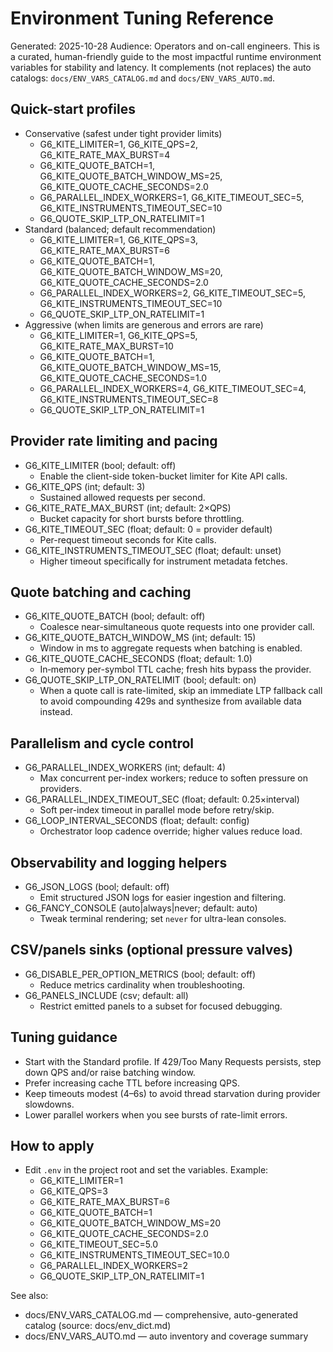 # Environment Tuning Reference

Generated: 2025-10-28
Audience: Operators and on-call engineers. This is a curated, human-friendly guide to the most impactful runtime environment variables for stability and latency. It complements (not replaces) the auto catalogs: `docs/ENV_VARS_CATALOG.md` and `docs/ENV_VARS_AUTO.md`.

## Quick-start profiles

- Conservative (safest under tight provider limits)
  - G6_KITE_LIMITER=1, G6_KITE_QPS=2, G6_KITE_RATE_MAX_BURST=4
  - G6_KITE_QUOTE_BATCH=1, G6_KITE_QUOTE_BATCH_WINDOW_MS=25, G6_KITE_QUOTE_CACHE_SECONDS=2.0
  - G6_PARALLEL_INDEX_WORKERS=1, G6_KITE_TIMEOUT_SEC=5, G6_KITE_INSTRUMENTS_TIMEOUT_SEC=10
  - G6_QUOTE_SKIP_LTP_ON_RATELIMIT=1
- Standard (balanced; default recommendation)
  - G6_KITE_LIMITER=1, G6_KITE_QPS=3, G6_KITE_RATE_MAX_BURST=6
  - G6_KITE_QUOTE_BATCH=1, G6_KITE_QUOTE_BATCH_WINDOW_MS=20, G6_KITE_QUOTE_CACHE_SECONDS=2.0
  - G6_PARALLEL_INDEX_WORKERS=2, G6_KITE_TIMEOUT_SEC=5, G6_KITE_INSTRUMENTS_TIMEOUT_SEC=10
  - G6_QUOTE_SKIP_LTP_ON_RATELIMIT=1
- Aggressive (when limits are generous and errors are rare)
  - G6_KITE_LIMITER=1, G6_KITE_QPS=5, G6_KITE_RATE_MAX_BURST=10
  - G6_KITE_QUOTE_BATCH=1, G6_KITE_QUOTE_BATCH_WINDOW_MS=15, G6_KITE_QUOTE_CACHE_SECONDS=1.0
  - G6_PARALLEL_INDEX_WORKERS=4, G6_KITE_TIMEOUT_SEC=4, G6_KITE_INSTRUMENTS_TIMEOUT_SEC=8
  - G6_QUOTE_SKIP_LTP_ON_RATELIMIT=1

## Provider rate limiting and pacing

- G6_KITE_LIMITER (bool; default: off)
  - Enable the client-side token-bucket limiter for Kite API calls.
- G6_KITE_QPS (int; default: 3)
  - Sustained allowed requests per second.
- G6_KITE_RATE_MAX_BURST (int; default: 2×QPS)
  - Bucket capacity for short bursts before throttling.
- G6_KITE_TIMEOUT_SEC (float; default: 0 = provider default)
  - Per-request timeout seconds for Kite calls.
- G6_KITE_INSTRUMENTS_TIMEOUT_SEC (float; default: unset)
  - Higher timeout specifically for instrument metadata fetches.

## Quote batching and caching

- G6_KITE_QUOTE_BATCH (bool; default: off)
  - Coalesce near-simultaneous quote requests into one provider call.
- G6_KITE_QUOTE_BATCH_WINDOW_MS (int; default: 15)
  - Window in ms to aggregate requests when batching is enabled.
- G6_KITE_QUOTE_CACHE_SECONDS (float; default: 1.0)
  - In‑memory per-symbol TTL cache; fresh hits bypass the provider.
- G6_QUOTE_SKIP_LTP_ON_RATELIMIT (bool; default: on)
  - When a quote call is rate-limited, skip an immediate LTP fallback call to avoid compounding 429s and synthesize from available data instead.

## Parallelism and cycle control

- G6_PARALLEL_INDEX_WORKERS (int; default: 4)
  - Max concurrent per-index workers; reduce to soften pressure on providers.
- G6_PARALLEL_INDEX_TIMEOUT_SEC (float; default: 0.25×interval)
  - Soft per-index timeout in parallel mode before retry/skip.
- G6_LOOP_INTERVAL_SECONDS (float; default: config)
  - Orchestrator loop cadence override; higher values reduce load.

## Observability and logging helpers

- G6_JSON_LOGS (bool; default: off)
  - Emit structured JSON logs for easier ingestion and filtering.
- G6_FANCY_CONSOLE (auto|always|never; default: auto)
  - Tweak terminal rendering; set `never` for ultra-lean consoles.

## CSV/panels sinks (optional pressure valves)

- G6_DISABLE_PER_OPTION_METRICS (bool; default: off)
  - Reduce metrics cardinality when troubleshooting.
- G6_PANELS_INCLUDE (csv; default: all)
  - Restrict emitted panels to a subset for focused debugging.

## Tuning guidance

- Start with the Standard profile. If 429/Too Many Requests persists, step down QPS and/or raise batching window.
- Prefer increasing cache TTL before increasing QPS.
- Keep timeouts modest (4–6s) to avoid thread starvation during provider slowdowns.
- Lower parallel workers when you see bursts of rate-limit errors.

## How to apply

- Edit `.env` in the project root and set the variables. Example:
  - G6_KITE_LIMITER=1
  - G6_KITE_QPS=3
  - G6_KITE_RATE_MAX_BURST=6
  - G6_KITE_QUOTE_BATCH=1
  - G6_KITE_QUOTE_BATCH_WINDOW_MS=20
  - G6_KITE_QUOTE_CACHE_SECONDS=2.0
  - G6_KITE_TIMEOUT_SEC=5.0
  - G6_KITE_INSTRUMENTS_TIMEOUT_SEC=10.0
  - G6_PARALLEL_INDEX_WORKERS=2
  - G6_QUOTE_SKIP_LTP_ON_RATELIMIT=1

See also:
- docs/ENV_VARS_CATALOG.md — comprehensive, auto-generated catalog (source: docs/env_dict.md)
- docs/ENV_VARS_AUTO.md — auto inventory and coverage summary

